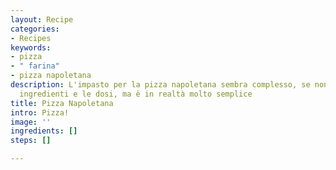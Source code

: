 ```yaml
---
layout: Recipe
categories:
- Recipes
keywords:
- pizza
- " farina"
- pizza napoletana
description: L'impasto per la pizza napoletana sembra complesso, se non conosci gli
  ingredienti e le dosi, ma è in realtà molto semplice
title: Pizza Napoletana
intro: Pizza!
image: ''
ingredients: []
steps: []

---
```

